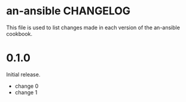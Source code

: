 # an-ansible CHANGELOG

This file is used to list changes made in each version of the an-ansible cookbook.

# 0.1.0

Initial release.

- change 0
- change 1

